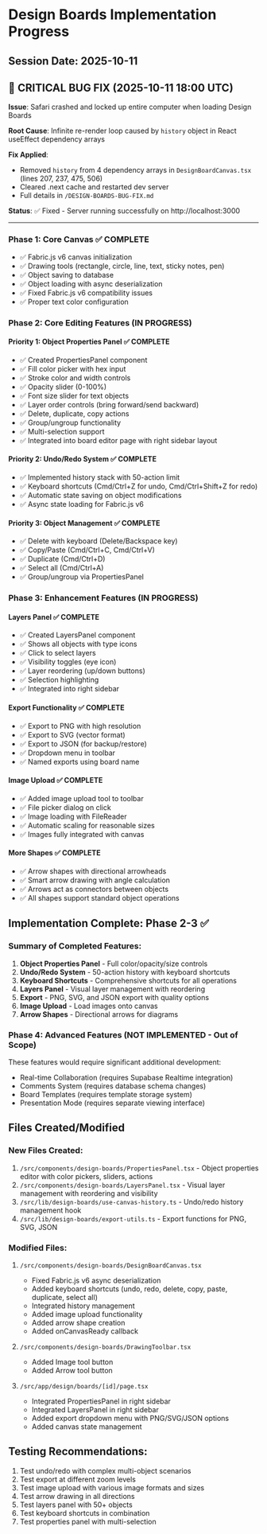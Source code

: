 # Design Boards Implementation Progress

## Session Date: 2025-10-11

## 🚨 CRITICAL BUG FIX (2025-10-11 18:00 UTC)

**Issue**: Safari crashed and locked up entire computer when loading Design Boards

**Root Cause**: Infinite re-render loop caused by `history` object in React useEffect dependency arrays

**Fix Applied**:
- Removed `history` from 4 dependency arrays in `DesignBoardCanvas.tsx` (lines 207, 237, 475, 506)
- Cleared .next cache and restarted dev server
- Full details in `/DESIGN-BOARDS-BUG-FIX.md`

**Status**: ✅ Fixed - Server running successfully on http://localhost:3000

---

### Phase 1: Core Canvas ✅ COMPLETE
- ✅ Fabric.js v6 canvas initialization
- ✅ Drawing tools (rectangle, circle, line, text, sticky notes, pen)
- ✅ Object saving to database
- ✅ Object loading with async deserialization
- ✅ Fixed Fabric.js v6 compatibility issues
- ✅ Proper text color configuration

### Phase 2: Core Editing Features (IN PROGRESS)

#### Priority 1: Object Properties Panel ✅ COMPLETE
- ✅ Created PropertiesPanel component
- ✅ Fill color picker with hex input
- ✅ Stroke color and width controls
- ✅ Opacity slider (0-100%)
- ✅ Font size slider for text objects
- ✅ Layer order controls (bring forward/send backward)
- ✅ Delete, duplicate, copy actions
- ✅ Group/ungroup functionality
- ✅ Multi-selection support
- ✅ Integrated into board editor page with right sidebar layout

#### Priority 2: Undo/Redo System ✅ COMPLETE
- ✅ Implemented history stack with 50-action limit
- ✅ Keyboard shortcuts (Cmd/Ctrl+Z for undo, Cmd/Ctrl+Shift+Z for redo)
- ✅ Automatic state saving on object modifications
- ✅ Async state loading for Fabric.js v6

#### Priority 3: Object Management ✅ COMPLETE
- ✅ Delete with keyboard (Delete/Backspace key)
- ✅ Copy/Paste (Cmd/Ctrl+C, Cmd/Ctrl+V)
- ✅ Duplicate (Cmd/Ctrl+D)
- ✅ Select all (Cmd/Ctrl+A)
- ✅ Group/ungroup via PropertiesPanel

### Phase 3: Enhancement Features (IN PROGRESS)

#### Layers Panel ✅ COMPLETE
- ✅ Created LayersPanel component
- ✅ Shows all objects with type icons
- ✅ Click to select layers
- ✅ Visibility toggles (eye icon)
- ✅ Layer reordering (up/down buttons)
- ✅ Selection highlighting
- ✅ Integrated into right sidebar

#### Export Functionality ✅ COMPLETE
- ✅ Export to PNG with high resolution
- ✅ Export to SVG (vector format)
- ✅ Export to JSON (for backup/restore)
- ✅ Dropdown menu in toolbar
- ✅ Named exports using board name

#### Image Upload ✅ COMPLETE
- ✅ Added image upload tool to toolbar
- ✅ File picker dialog on click
- ✅ Image loading with FileReader
- ✅ Automatic scaling for reasonable sizes
- ✅ Images fully integrated with canvas

#### More Shapes ✅ COMPLETE
- ✅ Arrow shapes with directional arrowheads
- ✅ Smart arrow drawing with angle calculation
- ✅ Arrows act as connectors between objects
- ✅ All shapes support standard object operations

## Implementation Complete: Phase 2-3 ✅

### Summary of Completed Features:
1. **Object Properties Panel** - Full color/opacity/size controls
2. **Undo/Redo System** - 50-action history with keyboard shortcuts
3. **Keyboard Shortcuts** - Comprehensive shortcuts for all operations
4. **Layers Panel** - Visual layer management with reordering
5. **Export** - PNG, SVG, and JSON export with quality options
6. **Image Upload** - Load images onto canvas
7. **Arrow Shapes** - Directional arrows for diagrams

### Phase 4: Advanced Features (NOT IMPLEMENTED - Out of Scope)
These features would require significant additional development:
- Real-time Collaboration (requires Supabase Realtime integration)
- Comments System (requires database schema changes)
- Board Templates (requires template storage system)
- Presentation Mode (requires separate viewing interface)

## Files Created/Modified

### New Files Created:
1. `/src/components/design-boards/PropertiesPanel.tsx` - Object properties editor with color pickers, sliders, actions
2. `/src/components/design-boards/LayersPanel.tsx` - Visual layer management with reordering and visibility
3. `/src/lib/design-boards/use-canvas-history.ts` - Undo/redo history management hook
4. `/src/lib/design-boards/export-utils.ts` - Export functions for PNG, SVG, JSON

### Modified Files:
1. `/src/components/design-boards/DesignBoardCanvas.tsx`
   - Fixed Fabric.js v6 async deserialization
   - Added keyboard shortcuts (undo, redo, delete, copy, paste, duplicate, select all)
   - Integrated history management
   - Added image upload functionality
   - Added arrow shape creation
   - Added onCanvasReady callback

2. `/src/components/design-boards/DrawingToolbar.tsx`
   - Added Image tool button
   - Added Arrow tool button

3. `/src/app/design/boards/[id]/page.tsx`
   - Integrated PropertiesPanel in right sidebar
   - Integrated LayersPanel in right sidebar
   - Added export dropdown menu with PNG/SVG/JSON options
   - Added canvas state management

## Testing Recommendations:
1. Test undo/redo with complex multi-object scenarios
2. Test export at different zoom levels
3. Test image upload with various image formats and sizes
4. Test arrow drawing in all directions
5. Test layers panel with 50+ objects
6. Test keyboard shortcuts in combination
7. Test properties panel with multi-selection
